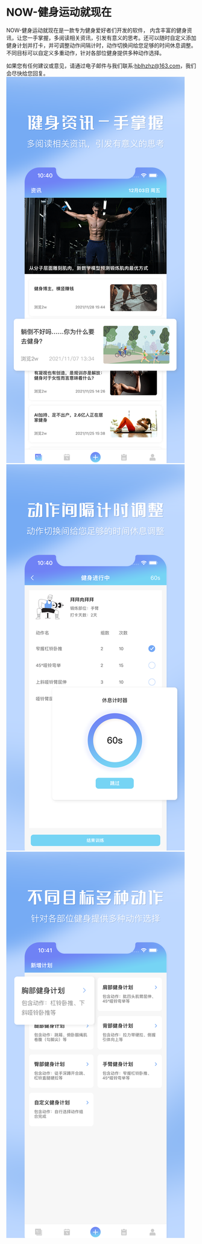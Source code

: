 # NOW-健身运动就现在

NOW-健身运动就现在是一款专为健身爱好者们开发的软件，
内含丰富的健身资讯，让您一手掌握，多阅读相关资讯，引发有意义的思考。还可以随时自定义添加健身计划并打卡，并可调整动作间隔计时，动作切换间给您足够的时间休息调整。不同目标可以自定义多重动作，针对各部位健身提供多种动作选择。

如果您有任何建议或意见，请通过电子邮件与我们联系:hblhzhz@163.com，我们会尽快给您回复。
![Image text](https://github.com/hblhzhz/Now-Fitness/blob/main/上架/4.png)
![Image text](https://github.com/hblhzhz/Now-Fitness/blob/main/上架/5.png)
![Image text](https://github.com/hblhzhz/Now-Fitness/blob/main/上架/6.png)
